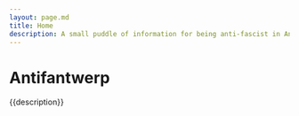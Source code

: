 ```yaml
---
layout: page.md
title: Home
description: A small puddle of information for being anti-fascist in Antwerp. Information about stickers to (not) look out for, or organisations to lend aid to!
---
```


# Antifantwerp
{{description}}

